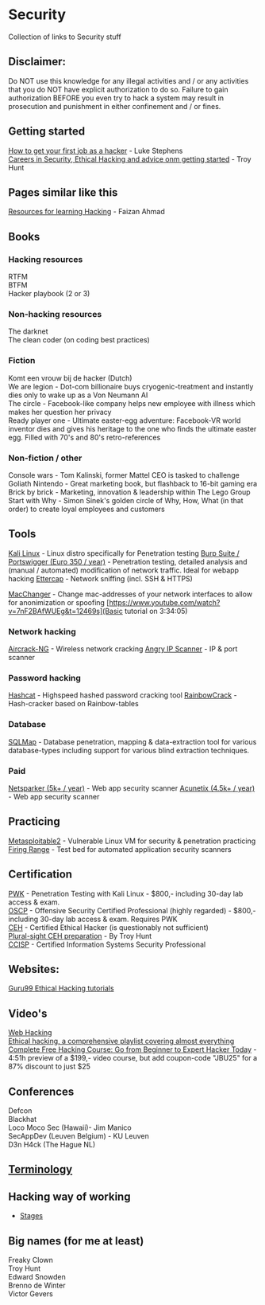 # Security
Collection of links to Security stuff

## Disclaimer:
Do NOT use this knowledge for any illegal activities and / or any activities that you do NOT have explicit authorization to do so.
Failure to gain authorization BEFORE you even try to hack a system may result in prosecution and punishment in either confinement and / or fines.

## Getting started
[How to get your first job as a hacker](https://medium.com/@hakluke/how-to-get-your-first-job-as-a-hacker-7c1f5c4bf4b3) - Luke Stephens<br>
[Careers in Security, Ethical Hacking and advice onm getting started](https://www.troyhunt.com/careers-in-security-ethical-hacking-and-advice-on-where-to-get-started/) - Troy Hunt<br>

## Pages similar like this
[Resources for learning Hacking](https://github.com/faizann24/Resources-for-learning-Hacking) - Faizan Ahmad

## Books

### Hacking resources
RTFM<br>
BTFM<br>
Hacker playbook (2 or 3)<br>

### Non-hacking resources
The darknet<br>
The clean coder (on coding best practices)<br>

### Fiction
Komt een vrouw bij de hacker (Dutch)<br>
We are legion - Dot-com billionaire buys cryogenic-treatment and instantly dies only to wake up as a Von Neumann AI<br>
The circle - Facebook-like company helps new employee with illness which makes her question her privacy<br>
Ready player one - Ultimate easter-egg adventure: Facebook-VR world inventor dies and gives his heritage to the one who finds the ultimate easter egg. Filled with 70's and 80's retro-references<br>

### Non-fiction / other
Console wars - Tom Kalinski, former Mattel CEO is tasked to challenge Goliath Nintendo - Great marketing book, but flashback to 16-bit gaming era<br>
Brick by brick - Marketing, innovation & leadership within The Lego Group<br>
Start with Why - Simon Sinek's golden circle of Why, How, What (in that order) to create loyal employees and customers<br>



## Tools
[Kali Linux](https://www.kali.org/downloads/) - Linux distro specifically for Penetration testing
[Burp Suite / Portswigger (Euro 350 / year)](https://portswigger.net/burp/communitydownload) - Penetration testing, detailed analysis and (manual / automated) modification of network traffic. Ideal for webapp hacking
[Ettercap](http://www.ettercap-project.org/ettercap/downloads.html) - Network sniffing (incl. SSH & HTTPS)

[MacChanger](https://www.hackingtutorials.org/general-tutorials/mac-address-spoofing-with-macchanger/) - Change mac-addresses of your network interfaces to allow for anonimization or spoofing [https://www.youtube.com/watch?v=7nF2BAfWUEg&t=12469s](Basic tutorial on 3:34:05)

### Network hacking
[Aircrack-NG](https://www.aircrack-ng.org/downloads.html) - Wireless network cracking
[Angry IP Scanner](https://angryip.org/download/#linux) - IP & port scanner

### Password hacking
[Hashcat](https://hashcat.net/hashcat/) - Highspeed hashed password cracking tool
[RainbowCrack](http://project-rainbowcrack.com/index.htm) - Hash-cracker based on Rainbow-tables

### Database
[SQLMap](http://sqlmap.org/) - Database penetration, mapping & data-extraction tool for various database-types including support for various blind extraction techniques.

### Paid
[Netsparker (5k+ / year)](https://www.netsparker.com) - Web app security scanner
[Acunetix (4.5k+ / year)](https://www.acunetix.com/web-vulnerability-scanner/) - Web app security scanner

## Practicing
[Metasploitable2](https://sourceforge.net/projects/metasploitable/files/Metasploitable2/) - Vulnerable Linux VM for security & penetration practicing<br>
[Firing Range](https://public-firing-range.appspot.com/) - Test bed for automated application security scanners<br>


## Certification
[PWK](https://www.offensive-security.com/information-security-training/penetration-testing-training-kali-linux/) - Penetration Testing with Kali Linux - $800,- including 30-day lab access & exam.<br>
[OSCP](https://www.offensive-security.com/information-security-certifications/oscp-offensive-security-certified-professional/) - Offensive Security Certified Professional (highly regarded) - $800,- including 30-day lab access & exam. Requires PWK<br>
[CEH](http://www.firebrandtraining.co.uk/courses/ec_council/ceh/hacking.asp#fast-metro) - Certified Ethical Hacker (is questionably not sufficient)<br>
[Plural-sight CEH preparation](https://www.pluralsight.com/paths/ethical-hacking) - By Troy Hunt<br> 
[CCISP](http://www.firebrandtraining.co.uk/uk/cissp.asp#fast-metro) - Certified Information Systems Security Professional

## Websites:
[Guru99 Ethical Hacking tutorials](https://www.guru99.com/ethical-hacking-tutorials.html)

## Video's
[Web Hacking](https://www.youtube.com/playlist?list=PLJM73L2pQRd4lXBZjsHAmeEqsn5pENXxN)<br>
[Ethical hacking, a comprehensive playlist covering almost everything](https://www.youtube.com/playlist?list=PLkRo97mCIn9lgvE7AskNsmwJVOlJX2zaI)<br>
[Complete Free Hacking Course: Go from Beginner to Expert Hacker Today](https://www.youtube.com/watch?v=7nF2BAfWUEg) - 4:51h preview of a $199,- video course, but add coupon-code "JBU25" for a 87% discount to just $25<br>

## Conferences
Defcon<br>
Blackhat<br>
Loco Moco Sec (Hawaii)- Jim Manico<br>
SecAppDev (Leuven Belgium) - KU Leuven<br>
D3n H4ck (The Hague NL)<br>

## [Terminology](terminology/list.md)

## Hacking way of working
- [Stages](./techniques/stages)


## Big names (for me at least)
Freaky Clown<br>
Troy Hunt<br>
Edward Snowden<br>
Brenno de Winter<br>
Victor Gevers<br>
